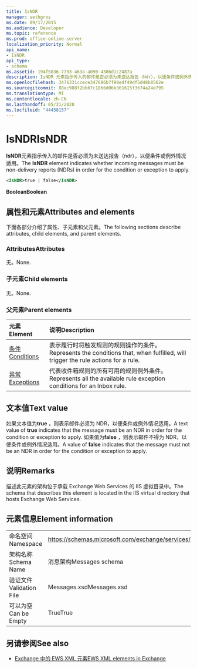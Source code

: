 ```yaml
---
title: IsNDR
manager: sethgros
ms.date: 09/17/2015
ms.audience: Developer
ms.topic: reference
ms.prod: office-online-server
localization_priority: Normal
api_name:
- IsNDR
api_type:
- schema
ms.assetid: 194f5836-7793-463a-a090-4386d1c2487a
description: IsNDR 元素指示传入的邮件是否必须为未送达报告（Ndr），以便条件或例外情况适用。
ms.openlocfilehash: 3476331ccece347686b7f98edf49df5d48b8562e
ms.sourcegitcommit: 88ec988f2bb67c1866d06b361615f3674a24e795
ms.translationtype: MT
ms.contentlocale: zh-CN
ms.lasthandoff: 05/31/2020
ms.locfileid: "44458157"
---
```

# <a name="isndr"></a><span data-ttu-id="385f5-103">IsNDR</span><span class="sxs-lookup"><span data-stu-id="385f5-103">IsNDR</span></span>

<span data-ttu-id="385f5-104">**IsNDR**元素指示传入的邮件是否必须为未送达报告（ndr），以便条件或例外情况适用。</span><span class="sxs-lookup"><span data-stu-id="385f5-104">The **IsNDR** element indicates whether incoming messages must be non-delivery reports (NDRs) in order for the condition or exception to apply.</span></span> 
  
```XML
<IsNDR>true | false</IsNDR>
```

 <span data-ttu-id="385f5-105">**Boolean**</span><span class="sxs-lookup"><span data-stu-id="385f5-105">**Boolean**</span></span>
## <a name="attributes-and-elements"></a><span data-ttu-id="385f5-106">属性和元素</span><span class="sxs-lookup"><span data-stu-id="385f5-106">Attributes and elements</span></span>

<span data-ttu-id="385f5-107">下面各部分介绍了属性、子元素和父元素。</span><span class="sxs-lookup"><span data-stu-id="385f5-107">The following sections describe attributes, child elements, and parent elements.</span></span>
  
### <a name="attributes"></a><span data-ttu-id="385f5-108">Attributes</span><span class="sxs-lookup"><span data-stu-id="385f5-108">Attributes</span></span>

<span data-ttu-id="385f5-109">无。</span><span class="sxs-lookup"><span data-stu-id="385f5-109">None.</span></span>
  
### <a name="child-elements"></a><span data-ttu-id="385f5-110">子元素</span><span class="sxs-lookup"><span data-stu-id="385f5-110">Child elements</span></span>

<span data-ttu-id="385f5-111">无。</span><span class="sxs-lookup"><span data-stu-id="385f5-111">None.</span></span>
  
### <a name="parent-elements"></a><span data-ttu-id="385f5-112">父元素</span><span class="sxs-lookup"><span data-stu-id="385f5-112">Parent elements</span></span>

|<span data-ttu-id="385f5-113">**元素**</span><span class="sxs-lookup"><span data-stu-id="385f5-113">**Element**</span></span>|<span data-ttu-id="385f5-114">**说明**</span><span class="sxs-lookup"><span data-stu-id="385f5-114">**Description**</span></span>|
|:-----|:-----|
|[<span data-ttu-id="385f5-115">条件</span><span class="sxs-lookup"><span data-stu-id="385f5-115">Conditions</span></span>](conditions.md) <br/> |<span data-ttu-id="385f5-116">表示履行时将触发规则的规则操作的条件。</span><span class="sxs-lookup"><span data-stu-id="385f5-116">Represents the conditions that, when fulfilled, will trigger the rule actions for a rule.</span></span>  <br/> |
|[<span data-ttu-id="385f5-117">异常</span><span class="sxs-lookup"><span data-stu-id="385f5-117">Exceptions</span></span>](exceptions.md) <br/> |<span data-ttu-id="385f5-118">代表收件箱规则的所有可用的规则例外条件。</span><span class="sxs-lookup"><span data-stu-id="385f5-118">Represents all the available rule exception conditions for an Inbox rule.</span></span>  <br/> |
   
## <a name="text-value"></a><span data-ttu-id="385f5-119">文本值</span><span class="sxs-lookup"><span data-stu-id="385f5-119">Text value</span></span>

<span data-ttu-id="385f5-120">如果文本值为**true** ，则表示邮件必须为 NDR，以便条件或例外情况适用。</span><span class="sxs-lookup"><span data-stu-id="385f5-120">A text value of **true** indicates that the message must be an NDR in order for the condition or exception to apply.</span></span> <span data-ttu-id="385f5-121">如果值为**false** ，则表示邮件不得为 NDR，以便条件或例外情况适用。</span><span class="sxs-lookup"><span data-stu-id="385f5-121">A value of **false** indicates that the message must not be an NDR in order for the condition or exception to apply.</span></span> 
  
## <a name="remarks"></a><span data-ttu-id="385f5-122">说明</span><span class="sxs-lookup"><span data-stu-id="385f5-122">Remarks</span></span>

<span data-ttu-id="385f5-123">描述此元素的架构位于承载 Exchange Web Services 的 IIS 虚拟目录中。</span><span class="sxs-lookup"><span data-stu-id="385f5-123">The schema that describes this element is located in the IIS virtual directory that hosts Exchange Web Services.</span></span>
  
## <a name="element-information"></a><span data-ttu-id="385f5-124">元素信息</span><span class="sxs-lookup"><span data-stu-id="385f5-124">Element information</span></span>

|||
|:-----|:-----|
|<span data-ttu-id="385f5-125">命名空间</span><span class="sxs-lookup"><span data-stu-id="385f5-125">Namespace</span></span>  <br/> |https://schemas.microsoft.com/exchange/services/2006/messages  <br/> |
|<span data-ttu-id="385f5-126">架构名称</span><span class="sxs-lookup"><span data-stu-id="385f5-126">Schema Name</span></span>  <br/> |<span data-ttu-id="385f5-127">消息架构</span><span class="sxs-lookup"><span data-stu-id="385f5-127">Messages schema</span></span>  <br/> |
|<span data-ttu-id="385f5-128">验证文件</span><span class="sxs-lookup"><span data-stu-id="385f5-128">Validation File</span></span>  <br/> |<span data-ttu-id="385f5-129">Messages.xsd</span><span class="sxs-lookup"><span data-stu-id="385f5-129">Messages.xsd</span></span>  <br/> |
|<span data-ttu-id="385f5-130">可以为空</span><span class="sxs-lookup"><span data-stu-id="385f5-130">Can be Empty</span></span>  <br/> |<span data-ttu-id="385f5-131">True</span><span class="sxs-lookup"><span data-stu-id="385f5-131">True</span></span>  <br/> |
   
## <a name="see-also"></a><span data-ttu-id="385f5-132">另请参阅</span><span class="sxs-lookup"><span data-stu-id="385f5-132">See also</span></span>



- [<span data-ttu-id="385f5-133">Exchange 中的 EWS XML 元素</span><span class="sxs-lookup"><span data-stu-id="385f5-133">EWS XML elements in Exchange</span></span>](ews-xml-elements-in-exchange.md)

